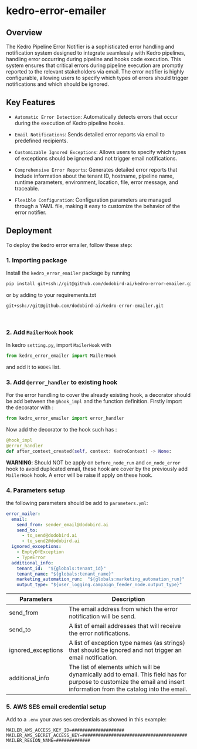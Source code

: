 # kedro-error-emailer

## Overview

The Kedro Pipeline Error Notifier is a sophisticated error handling and notification system designed to integrate seamlessly with Kedro pipelines, handling error occurring during pipeline and hooks code execution. This system ensures that critical errors during pipeline execution are promptly reported to the relevant stakeholders via email. The error notifier is highly configurable, allowing users to specify which types of errors should trigger notifications and which should be ignored.


## Key Features
* `Automatic Error Detection`: Automatically detects errors that occur during the execution of Kedro pipeline hooks.<br>

* `Email Notifications`: Sends detailed error reports via email to predefined recipients. <br>

* `Customizable Ignored Exceptions`: Allows users to specify which types of exceptions should be ignored and not trigger email notifications.<br>

* `Comprehensive Error Reports`: Generates detailed error reports that include information about the tenant ID, hostname, pipeline name, runtime parameters, environment, location, file, error message, and traceable.<br>

* `Flexible Configuration`: Configuration parameters are managed through a YAML file, making it easy to customize the behavior of the error notifier.

## Deployment
To deploy the kedro error emailer, follow these step:

### 1. Importing package

Install the `kedro_error_emailer` package by running 
```bash
pip install git+ssh://git@github.com/dodobird-ai/kedro-error-emailer.git
```
or by adding to your requirements.txt
```txt
git+ssh://git@github.com/dodobird-ai/kedro-error-emailer.git
```
<br>

### 2. Add `MailerHook` hook
In kedro `setting.py`, import `MailerHook` with 
```Python
from kedro_error_emailer import MailerHook
```
and add it to `HOOKS` list.<br>


### 3. Add `@error_handler` to existing hook
For the error handling to cover the already existing hook, a decorator should be add between the  `@hook_impl` and the function definition.
Firstly import the decorator with :
```python
from kedro_error_emailer import error_handler
```
Now add the decorator to the hook such has :
```python
@hook_impl
@error_handler
def after_context_created(self, context: KedroContext) -> None:
```
__WARNING__: Should NOT be apply on `before_node_run` and `on_node_error` hook to avoid duplicated email, these hook are cover by the previously add `MailerHook` hook. A error will be raise if apply on these hook.

### 4. Parameters setup
the following parameters should be add to `parameters.yml`:
```yaml
error_mailer:
  email:
    send_from: sender_email@dodobird.ai
    send_to:
      - to_send@dodobird.ai
      - to_send2@dodobird.ai
  ignored_exceptions:
    - EmptyDfException
    - TypeError
  additional_info:
    tenant_id:  "${globals:tenant_id}"
    tenant_name: "${globals:tenant_name}"
    marketing_automation_run:  "${globals:marketing_automation_run}"
    output_type: "${user_logging.campaign_feeder_node.output_type}"
```
Parameters | Description
-------- | -------
send_from | The email address from which the error notification will be send.
send_to | A list of email addresses that will receive the error notifications.
ignored_exceptions | A list of exception type names (as strings) that should be ignored and not trigger an email notification.
additional_info | The list of elements which will be dynamically add to email. This field has for purpose to customize the email and insert information from the catalog into the email.

### 5. AWS SES email credential setup
Add to a `.env` your aws ses credentials as showed in this example:
```
MAILER_AWS_ACCESS_KEY_ID=####################
MAILER_AWS_SECRET_ACCESS_KEY=########################################
MAILER_REGION_NAME=#############
```
